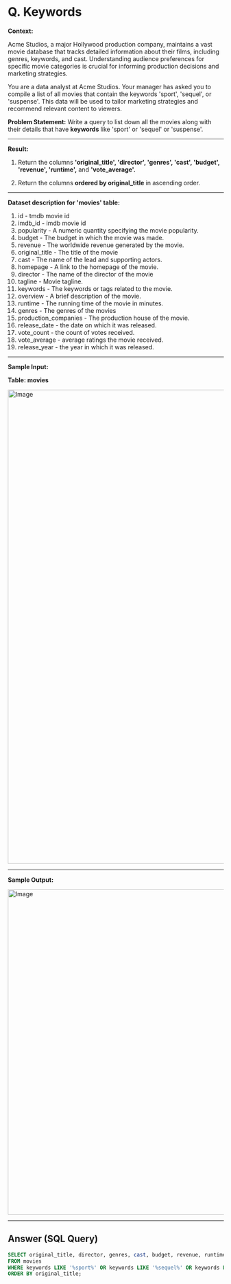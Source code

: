 # Q. Keywords

**Context:**

Acme Studios, a major Hollywood production company, maintains a vast movie database that tracks detailed information about their films, 
including genres, keywords, and cast. Understanding audience preferences for specific movie categories is crucial for informing production decisions and marketing strategies.

You are a data analyst at Acme Studios. Your manager has asked you to compile a list of all movies that contain the keywords 'sport', 'sequel', or 'suspense'. 
This data will be used to tailor marketing strategies and recommend relevant content to viewers.

**Problem Statement:**
Write a query to list down all the movies along with their details that have **keywords** like 'sport' or 'sequel' or 'suspense'.

---

**Result:**
  1. Return the columns **'original_title', 'director', 'genres', 'cast', 'budget', 'revenue', 'runtime',** and **'vote_average'.**

  2. Return the columns **ordered by original_title** in ascending order.
---
**Dataset description for 'movies' table:**

  1. id - tmdb movie id
  2. imdb_id - imdb movie id
  3. popularity - A numeric quantity specifying the movie popularity.
  4. budget - The budget in which the movie was made.
  5. revenue - The worldwide revenue generated by the movie.
  6. original_title - The title of the movie
  7. cast - The name of the lead and supporting actors.
  8. homepage - A link to the homepage of the movie.
  9. director - The name of the director of the movie
  10. tagline - Movie tagline.
  11. keywords - The keywords or tags related to the movie.
  12. overview - A brief description of the movie.
  13. runtime - The running time of the movie in minutes.
  14. genres - The genres of the movies
  15. production_companies - The production house of the movie.
  16. release_date - the date on which it was released.
  17. vote_count - the count of votes received.
  18. vote_average - average ratings the movie received.
  19. release_year - the year in which it was released.
---
**Sample Input:**

**Table: movies**

<img width="1105" alt="Image" src="https://github.com/user-attachments/assets/c36b0b5f-a679-4cda-a8f1-bce6ad7f364c" />

---

**Sample Output:**

<img width="758" alt="Image" src="https://github.com/user-attachments/assets/ea7debd2-03cf-4527-9aea-5648a84df325" />

---

## Answer (SQL Query)

```sql
SELECT original_title, director, genres, cast, budget, revenue, runtime, vote_average
FROM movies
WHERE keywords LIKE '%sport%' OR keywords LIKE '%sequel%' OR keywords LIKE '%suspense%'
ORDER BY original_title;
